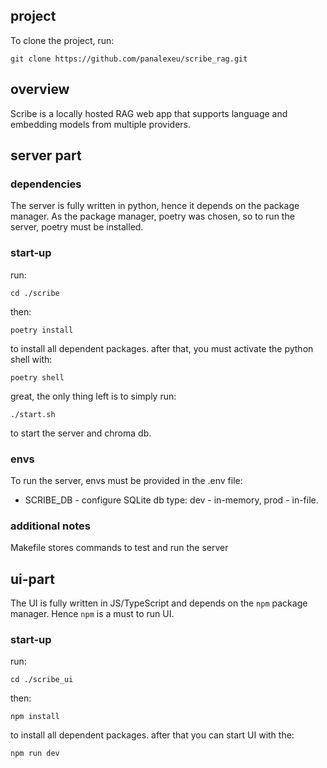 ## project

To clone the project, run:

```
git clone https://github.com/panalexeu/scribe_rag.git
```

## overview

Scribe is a locally hosted RAG web app that supports language and embedding models from multiple providers.

## server part

### dependencies

The server is fully written in python, hence it depends on the package manager. As the package manager, poetry was chosen, so to run the server, poetry must be installed.

### start-up

run:

```
cd ./scribe
```

then:

```
poetry install
```

to install all dependent packages. after that, you must activate the python shell with:

```
poetry shell
```

great, the only thing left is to simply run:

```
./start.sh
```

to start the server and chroma db.

### envs

To run the server, envs must be provided in the .env file:

- SCRIBE_DB - configure SQLite db type: dev - in-memory, prod - in-file.

### additional notes

Makefile stores commands to test and run the server

## ui-part

The UI is fully written in JS/TypeScript and depends on the `npm` package manager. Hence `npm` is a must to run UI.

### start-up

run:

```
cd ./scribe_ui
```

then:

```
npm install
```

to install all dependent packages. after that you can start UI with the:

```
npm run dev
```
